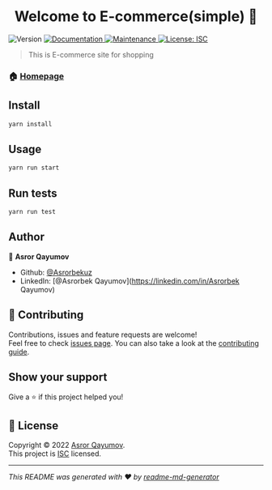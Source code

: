 <h1 align="center">Welcome to E-commerce(simple) 👋</h1>
<p>
  <img alt="Version" src="https://img.shields.io/badge/version-0.0.1-blue.svg?cacheSeconds=2592000" />
  <a href="https://github.com/Asrorbekuz/E-commerce-simple-#readme" target="_blank">
    <img alt="Documentation" src="https://img.shields.io/badge/documentation-yes-brightgreen.svg" />
  </a>
  <a href="https://github.com/Asrorbekuz/E-commerce-simple-/graphs/commit-activity" target="_blank">
    <img alt="Maintenance" src="https://img.shields.io/badge/Maintained%3F-yes-green.svg" />
  </a>
  <a href="https://github.com/Asrorbekuz/E-commerce-simple-/blob/master/LICENSE" target="_blank">
    <img alt="License: ISC" src="https://img.shields.io/github/license/Asrorbekuz/E-commerce(simple)" />
  </a>
</p>

> This is E-commerce site for shopping

### 🏠 [Homepage](https://github.com/Asrorbekuz/E-commerce-simple-#readme)

## Install

```sh
yarn install
```

## Usage

```sh
yarn run start
```

## Run tests

```sh
yarn run test
```

## Author

👤 **Asror Qayumov**

* Github: [@Asrorbekuz](https://github.com/Asrorbekuz)
* LinkedIn: [@Asrorbek Qayumov](https://linkedin.com/in/Asrorbek Qayumov)

## 🤝 Contributing

Contributions, issues and feature requests are welcome!<br />Feel free to check [issues page](https://github.com/Asrorbekuz/E-commerce-simple-/issues). You can also take a look at the [contributing guide](https://github.com/Asrorbekuz/E-commerce-simple-/blob/master/CONTRIBUTING.md).

## Show your support

Give a ⭐️ if this project helped you!

## 📝 License

Copyright © 2022 [Asror Qayumov](https://github.com/Asrorbekuz).<br />
This project is [ISC](https://github.com/Asrorbekuz/E-commerce-simple-/blob/master/LICENSE) licensed.

***
_This README was generated with ❤️ by [readme-md-generator](https://github.com/kefranabg/readme-md-generator)_